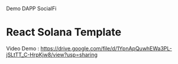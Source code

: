 Demo DAPP SocialFi

# React Solana Template



Video Demo : https://drive.google.com/file/d/1YpnApQuwhEWa3PL-jSLtTT_C-HrpKjw8/view?usp=sharing
